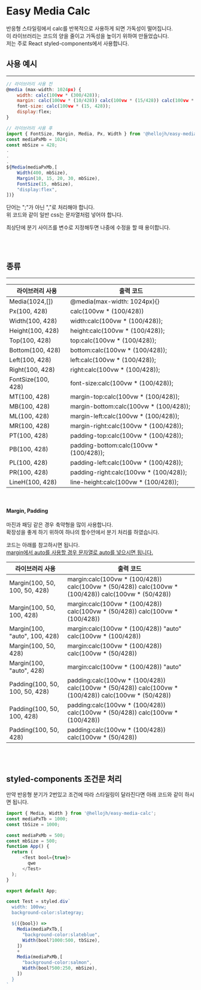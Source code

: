 # Easy Media Calc

반응형 스타일링에서 calc를 반복적으로 사용하게 되면 가독성이 떨어집니다.      
이 라이브러리는 코드의 양을 줄이고 가독성을 높이기 위하여 만들었습니다.       
저는 주로 React styled-components에서 사용합니다.       

## 사용 예시
---
```javascript
// 라이브러리 사용 전
@media (max-width: 1024px) {
    width: calc(100vw * (300/428));
    margin: calc(100vw * (10/428)) calc(100vw * (15/428)) calc(100vw * (20/428)) calc(100vw * (30/428));
    font-size: calc(100vw * (15, 428));
    display:flex;
}

// 라이브러리 사용 후
import { FontSize, Margin, Media, Px, Width } from '@hellojh/easy-media-calc';
const mediaPxMb = 1024;
const mbSize = 428;
.
.
.
${Media(mediaPxMb,[
    Width(400, mbSize),
    Margin(10, 15, 20, 30, mbSize),
    FontSize(15, mbSize),
    "display:flex",
])}
```

단어는 ";"가 아닌 ","로 처리해야 합니다.     
위 코드와 같이 일반 css는 문자열처럼 넣어야 합니다.     

최상단에 분기 사이즈를 변수로 지정해두면 나중에 수정을 할 때 용이합니다.      


<br /><br />


## 종류
---
|라이브러리 사용| 출력 코드 |
|------|-----|
|Media(1024,[]) |@media(max-width: 1024px){} |
|Px(100, 428) |calc(100vw * (100/428))|
|Width(100, 428)| width:calc(100vw * (100/428));|
|Height(100, 428)|height:calc(100vw * (100/428));|
|Top(100, 428)|top:calc(100vw * (100/428));|
|Bottom(100, 428)|bottom:calc(100vw * (100/428));|
|Left(100, 428)|left:calc(100vw * (100/428));|
|Right(100, 428)|right:calc(100vw * (100/428));|
|FontSize(100, 428)|font-size:calc(100vw * (100/428));|
|MT(100, 428)|margin-top:calc(100vw * (100/428));|
|MB(100, 428)|margin-bottom:calc(100vw * (100/428));|
|ML(100, 428)|margin-left:calc(100vw * (100/428));|
|MR(100, 428)|margin-right:calc(100vw * (100/428));|
|PT(100, 428)|padding-top:calc(100vw * (100/428));|
|PB(100, 428)|padding-bottom:calc(100vw * (100/428));|
|PL(100, 428)|padding-left:calc(100vw * (100/428));|
|PR(100, 428)|padding-right:calc(100vw * (100/428));|
|LineH(100, 428)|line-height:calc(100vw * (100/428));|

<br />

#### Margin, Padding
마진과 패딩 같은 경우 축약형을 많이 사용합니다.       
확장성을 좋게 하기 위하여 하나의 함수안에서 분기 처리를 하였습니다.

코드는 아래를 참고하시면 됩니다.         
<ins>margin에서 auto를 사용할 경우 문자열로 auto를 넣으시면 됩니다.</ins>

|라이브러리 사용| 출력 코드 |
|------|-----|
|Margin(100, 50, 100, 50, 428)|margin:calc(100vw * (100/428)) calc(100vw * (50/428)) calc(100vw * (100/428)) calc(100vw * (50/428))|
|Margin(100, 50, 100, 428)|margin:calc(100vw * (100/428)) calc(100vw * (50/428)) calc(100vw * (100/428))|
|Margin(100, "auto", 100, 428)|margin:calc(100vw * (100/428)) "auto" calc(100vw * (100/428))|
|Margin(100, 50, 428)|margin:calc(100vw * (100/428)) calc(100vw * (50/428))|
|Margin(100, "auto", 428)|margin:calc(100vw * (100/428)) "auto"|
|Padding(100, 50, 100, 50, 428)|padding:calc(100vw * (100/428)) calc(100vw * (50/428)) calc(100vw * (100/428)) calc(100vw * (50/428))|
|Padding(100, 50, 100, 428)|padding:calc(100vw * (100/428)) calc(100vw * (50/428)) calc(100vw * (100/428))|
|Padding(100, 50, 428)|padding:calc(100vw * (100/428)) calc(100vw * (50/428))|


<br /><br />


## styled-components 조건문 처리
만약 반응형 분기가 2번있고 조건에 따라 스타일링이 달라진다면 아래 코드와 같이 하시면 됩니다.

```javascript
import { Media, Width } from '@hellojh/easy-media-calc';
const mediaPxTb = 1000;
const tbSize = 1000;

const mediaPxMb = 500;
const mbSize = 500;
function App() {
  return (
      <Test bool={true}>
        qwe
      </Test>
  );
}

export default App;

const Test = styled.div`
  width: 100vw;
  background-color:slategray;

  ${({bool}) =>
    Media(mediaPxTb,[
      "background-color:slateblue",
      Width(bool?1000:500, tbSize),
    ])
    + 
    Media(mediaPxMb,[
      "background-color:salmon",
      Width(bool?500:250, mbSize),
    ])
  }
`
```